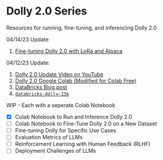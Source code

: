 # Dolly 2.0 Series
Resources for running, fine-tuning, and inferencing Dolly 2.0

04/14/23 Update:
1. [Fine-tuning Dolly 2.0 with LoRa and Alpaca](https://colab.research.google.com/drive/1n5U13L0Bzhs32QO_bls5jwuZR62GPSwE?usp=sharing)

04/12/23 Update:
1. [Dolly 2.0 Update Video on YouTube](https://www.youtube.com/watch?v=5sNJpRgZh-s&ab_channel=GenerativeAIEntrepreneurs)
2. [Dolly 2.0 Google Colab (Modified for Colab Free)](https://colab.research.google.com/drive/1A8Prplbjr16hy9eGfWd3-r34FOuccB2c?usp=sharing)
3. [DataBricks Blog post](https://www.databricks.com/blog/2023/04/12/dolly-first-open-commercially-viable-instruction-tuned-llm)
4. [`databricks-dolly-15k`](https://github.com/databrickslabs/dolly/tree/master/data)


WIP - Each with a seperate Colab Notebook
- [x] Colab Notebook to Run and Inference Dolly 2.0
- [ ] Colab Notebook to Fine-Tune Dolly 2.0 on a New Dataset
- [ ] Fine-tuning Dolly for Specific Use Cases
- [ ] Evaluation Metrics of LLMs
- [ ] Reinforcement Learning with Human Feedback (RLHF)
- [ ] Deployment Challenges of LLMs

